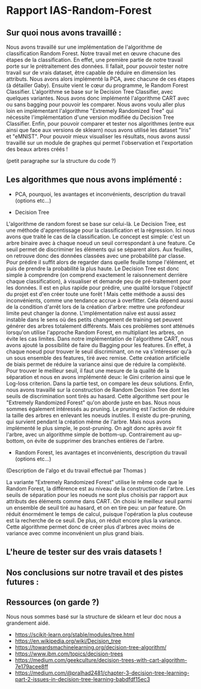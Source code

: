 # Rapport IAS-Random-Forest

## Sur quoi nous avons travaillé :

Nous avons travaillé sur une implémentation de l'algorithme de classification Random Forest.
Notre travail met en œuvre chacune des étapes de la classification.
En effet, une première partie de notre travail porte sur le prétraitement des données.
Il fallait, pour pouvoir tester notre travail sur de vrais dataset, être capable de réduire en dimension les attributs.
Nous avons alors implémenté la PCA, avec chacune de ces étapes (à détailler Gaby).
Ensuite vient le cœur du programme, le Random Forest Classifier.
L'algorithme se base sur le Decision Tree Classifier, avec quelques variantes.
Nous avons donc implémenté l'algorithme CART avec ou sans bagging pour pouvoir les comparer.
Nous avons voulu aller plus loin en implémentant l'algorithme "Extremely Randomized Tree"
qui nécessite l'implémentation d'une version modifiée du Decision Tree Classifier.
Enfin, pour pouvoir comparer et tester nos algorithmes (entre eux ainsi que face aux versions de sklearn)
nous avons utilisé les dataset "Iris" et "eMNIST".
Pour pouvoir mieux visualiser les résultats, nous avons aussi travaillé sur un module de graphes
qui permet l'observation et l'exportation des beaux arbres créés !

(petit paragraphe sur la structure du code ?)

## Les algorithmes que nous avons implémenté :

- PCA, pourquoi, les avantages et inconvénients, description du travail (options etc...)

- Decision Tree

L'algorithme de random forest se base sur celui-là. Le Decision Tree, est une méthode d'apprentissage pour la classification et la
régression. Ici nous avons que traité le cas de la classification. Le concept est simple: c'est un arbre binaire avec à chaque noeud
un seuil correspondant à une feature. Ce seuil permet de discriminer les éléments qui se séparent alors. Aux feuilles, on retrouve donc des
données classées avec une probabilité par classe. Pour prédire il suffit alors de regarder dans quelle feuille tompe l'élément, et puis de
prendre la probabilité la plus haute. Le Decision Tree est donc simple à comprendre (on comprend exactement le raisonnement derrière
chaque classification), à visualiser et demande peu de pré-traitement pour les données. Il est en plus rapide pour prédire, une qualité
lorsque l'objectif du projet est d'en créer toute une forêt ! Mais cette méthode a aussi des inconvénients, comme une tendance accrue à
overfitter. Cela dépend aussi de la condition d'arrêt lors de la création d'arbre: mettre une profondeur limite peut changer la donne.
L'implémentation naïve est aussi assez instable dans le sens où des petits changement de training set peuvent générer des arbres
totalement différents. Mais ces problèmes sont atténués lorsqu'on utilise l'approche Random Forest, en multipliant les arbres, on évite
les cas limites. Dans notre implémentation de l'algorithme CART, nous avons ajouté la possibilité de faire du Bagging pour les features.
En effet, à chaque noeud pour trouver le seuil discriminant, on ne va
s'intéresser qu'à un sous ensemble des features, tiré avec remise. Cette création artificielle de biais permet de réduire la variance ainsi
que de réduire la compléxité. Pour trouver le meilleur seuil, il faut une mesure de la qualité de la séparation et nous en avons
implémenté deux: le Gini criterion ainsi que le Log-loss criterion. Dans la partie test, on compare les deux solutions.
Enfin, nous avons travaillé sur la construction de Random Decision Tree dont les seuils de discrimination sont tirés au hasard.
Cette algorithme sert pour le "Extremely Randomized Forest" qu'on aborde juste en bas. Nous nous sommes également intéressés au pruning.
Le pruning est l'action de réduire la taille des arbres en enlevant les noeuds inutiles. Il existe du pre-pruning, qui survient pendant la création même
de l'arbre. Mais nous avons implémenté le plus simple, le post-pruning. On agit donc après avoir fit l'arbre, avec un algorithme simple de bottom-up.
Contrairement au up-bottom, on évite de supprimer des branches entières de l'arbre.

- Random Forest, les avantages et inconvénients, description du travail (options etc...)

(Description de l'algo et du travail effectué par Thomas )

La variante "Extremely Randomized Forest" utilise le même code que le Random Forest, la différence est au niveau de la construction
de l'arbre. Les seuils de séparation pour les noeuds ne sont plus choisis par rapport aux attributs des éléments comme dans CART. On
choisi le meilleur seuil parmi un ensemble de seuil tiré au hasard, et on en tire peu: un par feature. On réduit énormément le temps de
calcul, puisque l'opération la plus couteuse est la recherche de ce seuil. De plus, on réduit encore plus la variance. Cette algorithme
permet donc de créer plus d'arbres avec moins de variance avec comme inconvénient un plus grand biais.



## L'heure de tester sur des vrais datasets !

## Nos conclusions sur notre travail et des pistes futures :

## Ressources (on garde ?)

Nous nous sommes basé sur la structure de sklearn et leur doc nous a grandement aidé.
 - https://scikit-learn.org/stable/modules/tree.html
 - https://en.wikipedia.org/wiki/Decision_tree
 - https://towardsmachinelearning.org/decision-tree-algorithm/
 - https://www.ibm.com/topics/decision-trees
 - https://medium.com/geekculture/decision-trees-with-cart-algorithm-7e179acee8ff
 - https://medium.com/@pralhad2481/chapter-3-decision-tree-learning-part-2-issues-in-decision-tree-learning-babdfdf15ec3
